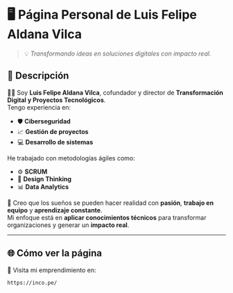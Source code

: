 # 🖥️ Página Personal de **Luis Felipe Aldana Vilca**

> 💡 _Transformando ideas en soluciones digitales con impacto real._


## 🧾 Descripción

👨‍💻 Soy **Luis Felipe Aldana Vilca**, cofundador y director de **Transformación Digital y Proyectos Tecnológicos**.  
Tengo experiencia en:

- 🛡️ **Ciberseguridad**  
- 📈 **Gestión de proyectos**  
- 💻 **Desarrollo de sistemas**

He trabajado con metodologías ágiles como:

- ⚙️ **SCRUM**  
- 🎯 **Design Thinking**  
- 📊 **Data Analytics**

💬 Creo que los sueños se pueden hacer realidad con **pasión**, **trabajo en equipo** y **aprendizaje constante**.  
Mi enfoque está en **aplicar conocimientos técnicos** para transformar organizaciones y generar un **impacto real**.

---

## 🌐 Cómo ver la página

🔗 Visita mi emprendimiento en:

```bash
https://inco.pe/


